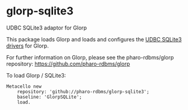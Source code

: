 # glorp-sqlite3
UDBC SQLite3 adaptor for Glorp

This package loads Glorp and loads and configures the [UDBC SQLite3 drivers](https://github.com/astares/Pharo-UDBC) for Glorp.

For further information on Glorp, please see the pharo-rdbms/glorp repository: https://github.com/pharo-rdbms/glorp

To load Glorp / SQLite3:

```smalltalk
Metacello new 
	repository: 'github://pharo-rdbms/glorp-sqlite3';
	baseline: 'GlorpSQLite';
	load.
```
